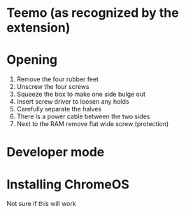 # Teemo (as recognized by the extension)

# Opening
1. Remove the four rubber feet
2. Unscrew the four screws
3. Squeeze the box to make one side bulge out
4. Insert screw driver to loosen any holds
5. Carefully separate the halves
6. There is a power cable between the two sides
7. Next to the RAM remove flat wide screw (protection) 

# Developer mode

#

# Installing ChromeOS
Not sure if this will work